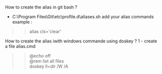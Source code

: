 How to create the alias in git bash ?
- C:\Program Files\Git\etc\profile.d\aliases.sh
add your alias commands example :
>> alias cls='clear'

How to create the alias iwith windows commande using doskey ?
1 - create a file alias.cmd <br>
>>@echo off <br>
>>@rem list all files<br>
>>doskey ll=dir /W /A<br>

